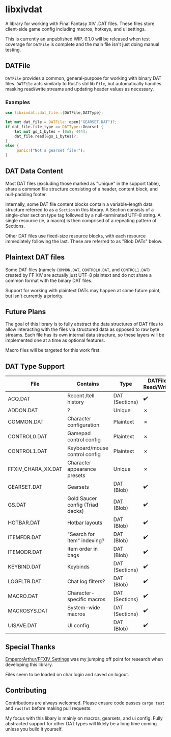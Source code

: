# libxivdat

A library for working with Final Fantasy XIV .DAT files. These files store client-side game config including macros, hotkeys, and ui settings.

This is currently an unpublished WIP. 0.1.0 will be released when test coverage for `DATFile` is complete and the main file isn't just doing manual testing.

## DATFile

`DATFile` provides a common, general-purpose for working with binary DAT files. `DATFile` acts similarly to Rust's std lib `File`, but automatically handles masking read/write streams and updating header values as necessary.

### Examples

```rust
use libxivdat::dat_file::{DATFile,DATType};

let mut dat_file = DATFile::open("GEARSET.DAT")?;
if dat_file.file_type == DATType::Gearset {
    let mut gs_1_bytes = [0u8; 444];
    dat_file.read(&gs_1_bytes)?;
}
else {
     panic!("Not a gearset file!");
}
```

## DAT Data Content

Most DAT files (excluding those marked as "Unique" in the support table), share a common file structure consisting of a header, content block, and null-padding footer.

Internally, some DAT file content blocks contain a variable-length data structure referred to as a `Section` in this library. A Section consists of a single-char section type tag followed by a null-terminated UTF-8 string. A single resource (ie, a macro) is then comprised of a repeating pattern of Sections.

Other DAT files use fixed-size resource blocks, with each resource immediately following the last. These are referred to as "Blob DATs" below.

## Plaintext DAT files

Some DAT files (namely `COMMON.DAT`, `CONTROL0.DAT`, and `CONTROL1.DAT`) created by FF XIV are actually just UTF-8 plaintext and do not share a common format with the binary DAT files.

Support for working with plaintext DATs may happen at some future point, but isn't currently a priority.

## Future Plans

The goal of this library is to fully abstract the data structures of DAT files to allow interacting with the files via structured data as opposed to raw byte streams. Each file has its own internal data structure, so these layers will be implemented one at a time as optional features.

Macro files will be targeted for this work first.

## DAT Type Support

| File               | Contains                         | Type           | DATFile Read/Write | Section Read/Write | Fully Abstracted |
|--------------------|----------------------------------|----------------|--------------------|--------------------|------------------|
| ACQ.DAT            | Recent /tell history             | DAT (Sections) |          ✔️         |          ✗         |         ✗        |
| ADDON.DAT          | ?                                | Unique         |          ✗         |          ✗         |         ✗        |
| COMMON.DAT         | Character configuration          | Plaintext      |          ✗         |          ✗         |         ✗        |
| CONTROL0.DAT       | Gamepad control config           | Plaintext      |          ✗         |          ✗         |         ✗        |
| CONTROL1.DAT       | Keyboard/mouse control config    | Plaintext      |          ✗         |          ✗         |         ✗        |
| FFXIV_CHARA_XX.DAT | Character appearance presets     | Unique         |          ✗         |          ✗         |         ✗        |
| GEARSET.DAT        | Gearsets                         | DAT (Blob)     |          ✔️         |          ✗         |         ✗        |
| GS.DAT             | Gold Saucer config (Triad decks) | DAT (Blob)     |          ✔️         |          ✗         |         ✗        |
| HOTBAR.DAT         | Hotbar layouts                   | DAT (Blob)     |          ✔️         |          ✗         |         ✗        |
| ITEMFDR.DAT        | "Search for item" indexing?      | DAT (Blob)     |          ✔️         |          ✗         |         ✗        |
| ITEMODR.DAT        | Item order in bags               | DAT (Blob)     |          ✔️         |          ✗         |         ✗        |
| KEYBIND.DAT        | Keybinds                         | DAT (Sections) |          ✔️         |          ✗         |         ✗        |
| LOGFLTR.DAT        | Chat log filters?                | DAT (Blob)     |          ✔️         |          ✗         |         ✗        |
| MACRO.DAT          | Character-specific macros        | DAT (Sections) |          ✔️         |          ✗         |         ✗        |
| MACROSYS.DAT       | System-wide macros               | DAT (Sections) |          ✔️         |          ✗         |         ✗        |
| UISAVE.DAT         | UI config                        | DAT (Blob)     |          ✔️         |          ✗         |         ✗        |

## Special Thanks

[EmperorArthur/FFXIV_Settings](https://github.com/EmperorArthur/FFXIV_Settings) was my jumping off point for research when developing this library.

Files seem to be loaded on char login and saved on logout.

## Contributing

Contributions are always welcomed. Please ensure code passes `cargo test` and `rustfmt` before making pull requests.

My focus with this libary is mainly on macros, gearsets, and ui config. Fully abstracted support for other DAT types will liklely be a long time coming unless you build it yourself.
